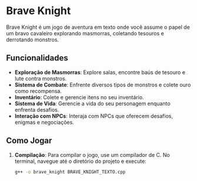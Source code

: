# Brave Knight

Brave Knight é um jogo de aventura em texto onde você assume o papel de um bravo cavaleiro explorando masmorras, coletando tesouros e derrotando monstros.

## Funcionalidades

- **Exploração de Masmorras**: Explore salas, encontre baús de tesouro e lute contra monstros.
- **Sistema de Combate**: Enfrente diversos tipos de monstros e colete ouro como recompensa.
- **Inventário**: Colete e gerencie itens no seu inventário.
- **Sistema de Vida**: Gerencie a vida do seu personagem enquanto enfrenta desafios.
- **Interação com NPCs**: Interaja com NPCs que oferecem desafios, enigmas e negociações.

## Como Jogar

1. **Compilação**: Para compilar o jogo, use um compilador de C. No terminal, navegue até o diretório do projeto e execute:
   ```sh
   g++ -o brave_knight BRAVE_KNIGHT_TEXTO.cpp

